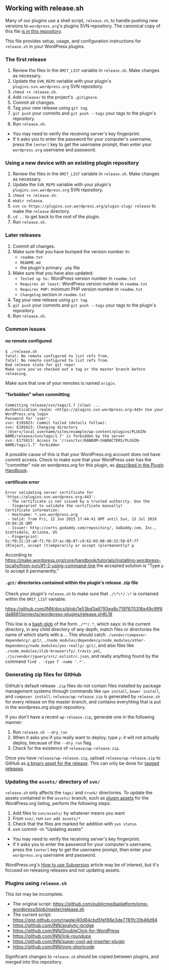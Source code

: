 ## Working with release.sh

Many of our plugins use a shell script, `release.sh`, to handle pushing new versions to `wordpress.org`'s plugins SVN repository. The canonical copy of this file [is in this repository](./release.sh).

This file provides setup, usage, and configuration instructions for `release.sh` in your WordPress plugins.

### The first release

1. Review the files in the `OMIT_LIST` variable in `release.sh`. Make changes as necessary.
2. Update the `SVN_REPO` variable with your plugin's `plugins.svn.wordpress.org` SVN repository.
3. `chmod +x release.sh`.
4. Add `release/` to the project's `.gitignore`.
5. Commit all changes.
6. Tag your new release using `git tag`.
7. `git push` your commits and `git push --tags` your tags to the plugin's repository.
8. Run `release.sh`.
  - You may need to verify the receiving server's key fingerprint.
  - If it asks you to enter the password for your computer's username, press the `[enter]` key to get the username prompt, then enter your `wordpress.org` username and password.
  
### Using a new device with an existing plugin repository
1. Review the files in the `OMIT_LIST` variable in `release.sh`. Make changes as necessary.
2. Update the `SVN_REPO` variable with your plugin's `plugins.svn.wordpress.org` SVN repository.
3. `chmod +x release.sh`.
4. `mkdir release`.
5. `svn co https://plugins.svn.wordpress.org/plugin-slug/ release` to make the `release` directory. 
6. `cd ..` to get back to the root of the plugin.
7. Run `release.sh`.

### Later releases

1. Commit all changes.
2. Make sure that you have bumped the version number in:
	- `readme.txt`
	- `README.md`
	- the plugin's primary `.php` file
3. Make sure that you have also updated:
	- `Tested up to:` WordPress version number in `readme.txt`
	- `Requires at least:` WordPress version number in `readme.txt`
	- `Requires PHP:` minimum PHP version number in `readme.txt`
	- `Changelog` section in `readme.txt`
2. Tag your new release using `git tag`.
3. `git push` your commits and `git push --tags` your tags to the plugin's repository.
4. Run `release.sh`.

### Common issues


#### no remote configured
```
$ ./release.sh
fatal: No remote configured to list refs from.
fatal: No remote configured to list refs from.
Bad release state for git repo!
Make sure you've checked out a tag or the master branch before releasing.
```

Make sure that one of your remotes is named `origin`.

#### "forbidden" when committing

```
Committing release/svn/tags/1.7 (slow) ...
Authentication realm: <https://plugins.svn.wordpress.org:443> Use your WordPress.org login
Password for 'user': 
svn: E195023: Commit failed (details follow):
svn: E195023: Changing directory '/Users/local_username/sites/example/wp-content/plugins/PLUGIN-NAME/release/svn/tags/1.7' is forbidden by the server
svn: E175013: Access to '/!svn/txr/RANDOM-CHARACTERS/PLUGIN-NAME/tags/1.7' forbidden
```

A possible cause of this is that your WordPress.org account does not have commit access. Check to make sure that your WordPress user has the "committer" role on wordpress.org for this plugin, as [described in the Plugin Handbook](https://developer.wordpress.org/plugins/wordpress-org/special-user-roles-capabilities/).

#### certificate error

```
Error validating server certificate for 'https://plugins.svn.wordpress.org:443':
 - The certificate is not issued by a trusted authority. Use the
   fingerprint to validate the certificate manually!
Certificate information:
 - Hostname: *.svn.wordpress.org
 - Valid: from Fri, 12 Jun 2015 17:44:41 GMT until Sun, 15 Jul 2018 19:04:26 GMT
 - Issuer: http://certs.godaddy.com/repository/, GoDaddy.com, Inc., Scottsdale, Arizona, US
 - Fingerprint: 5c:f0:21:33:a0:f1:f6:37:ac:06:87:c8:62:03:08:d0:32:50:6f:77
(R)eject, accept (t)emporarily or accept (p)ermanently? p
```

According to https://make.wordpress.org/core/handbook/tutorials/installing-wordpress-locally/from-svn/#1-2-using-command-line the accepted solution is "Type `p` to accept it permanently."

#### `.git/` directories contained within the plugin's release .zip file

Check your plugin's `release.sh` to make sure that `./\*\*/.\*` is contained within the `OMIT_LIST` variable.

https://github.com/INN/docs/blob/1e53bd3a6793ea8c7197670316e49c9ff6da8661/projects/wordpress-plugins/release.sh#L19

This line is a [bash glob](http://www.tldp.org/LDP/abs/html/globbingref.html) of the form `./**/.*`, which says: in the current directory, in any child directory of any depth, match files or directories the name of which starts with a `.`. This should catch `./vendor/composer-dependency/.git/`, `./node_modules/dependency/node_modules/other-dependency/node_modules/yes-really/.git/`, and also files like `./node_modules/zlib-browserify/.travis.yml`, `./js/vendor/jquery/src/.eslintrc.json`, and really anything found by the command `find . -type f -name '.*'`.

### Generating zip files for GitHub

GitHub's default release `.zip` files do not contain files installed by package management systems through commands like `npm install`, `bower install`, and `composer install`.
`release/wp-release.zip` is generated by `release.sh` for every release on the master branch, and contains everyhting that is put in the wordpress.org plugin repository.

If you don't have a recent `wp-release.zip`, generate one in the following manner:

1. Run `release.sh --dry_run`
2. When it asks you if you really want to deploy, type `y`: it will not actually deploy, because of the `--dry_run` flag.
3. Check for the existence of `release/wp-release.zip`.

Once you have `release/wp-release.zip`, upload `release/wp-release.zip` to GitHub as [a binary asset for the release](https://github.com/blog/1547-release-your-software). This can only be done for [tagged releases](https://help.github.com/articles/creating-releases/).

### Updating the `assets/` directory of `svn/`

`release.sh` only affects the `tags/` and `trunk/` directories. To update the assets contained in the `assets/` branch, such as [plugin assets](https://developer.wordpress.org/plugins/wordpress-org/plugin-assets/) for the WordPress.org listing, perform the following steps:

1. Add files to `svn/assets/` by whatever means you want
2. From `svn/`, run `svn add assets/*`
3. Check that the files are marked for addition with `svn status`
4. svn commit -m "Updating assets"
  - You may need to verify the receiving server's key fingerprint.
  - If it asks you to enter the password for your computer's username, press the `[enter]` key to get the username prompt, then enter your `wordpress.org` username and password.

WordPress.org's [How to use Subversion](https://developer.wordpress.org/plugins/wordpress-org/how-to-use-subversion/) article may be of interest, but it's focused on releasing releases and not updating assets.

### Plugins using `release.sh`

This list may be incomplete.

- The original script: https://github.com/publicmediaplatform/pmp-wordpress/blob/master/release.sh
- The current script: https://gist.github.com/rnagle/40d84cbd5fef86e3de7781fc31b46d94
- https://github.com/INN/analytic-bridge
- https://github.com/INN/DoubleClick-for-WordPress
- https://github.com/INN/link-roundups
- https://github.com/INN/super-cool-ad-inserter-plugin
- https://github.com/INN/pym-shortcode

Significant changes to `release.sh` should be copied between plugins, and merged into this repository.
